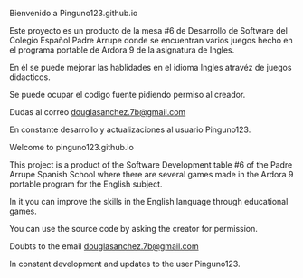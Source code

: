 Bienvenido a Pinguno123.github.io

Este proyecto es un producto de la mesa #6 de Desarrollo de Software del Colegio Español Padre Arrupe
donde se encuentran varios juegos hecho en el programa portable de Ardora 9 de la asignatura de Ingles.

En él se puede mejorar las hablidades en el idioma Ingles atravéz de juegos didacticos.

Se puede ocupar el codigo fuente pidiendo permiso al creador.

Dudas al correo douglasanchez.7b@gmail.com

En constante desarrollo y actualizaciones al usuario Pinguno123.


Welcome to pinguno123.github.io

This project is a product of the Software Development table #6 of the Padre Arrupe Spanish School where there are several games made in the Ardora 9 portable program for the English subject.

In it you can improve the skills in the English language through educational games.

You can use the source code by asking the creator for permission.

Doubts to the email douglasanchez.7b@gmail.com

In constant development and updates to the user Pinguno123.
